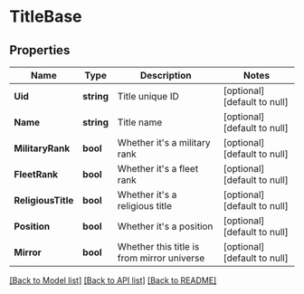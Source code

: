# TitleBase

## Properties
Name | Type | Description | Notes
------------ | ------------- | ------------- | -------------
**Uid** | **string** | Title unique ID | [optional] [default to null]
**Name** | **string** | Title name | [optional] [default to null]
**MilitaryRank** | **bool** | Whether it&#39;s a military rank | [optional] [default to null]
**FleetRank** | **bool** | Whether it&#39;s a fleet rank | [optional] [default to null]
**ReligiousTitle** | **bool** | Whether it&#39;s a religious title | [optional] [default to null]
**Position** | **bool** | Whether it&#39;s a position | [optional] [default to null]
**Mirror** | **bool** | Whether this title is from mirror universe | [optional] [default to null]

[[Back to Model list]](../README.md#documentation-for-models) [[Back to API list]](../README.md#documentation-for-api-endpoints) [[Back to README]](../README.md)


